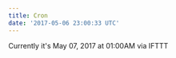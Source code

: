 ```yaml
---
title: Cron
date: '2017-05-06 23:00:33 UTC'
---
```


Currently it's May 07, 2017 at 01:00AM
via IFTTT
